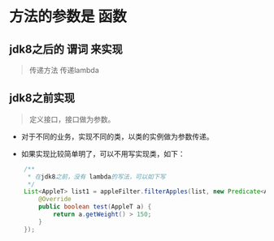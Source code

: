 # 方法的参数是 函数 

## jdk8之后的 谓词 来实现

> 传递方法 
传递lambda

## jdk8之前实现 

> 定义接口，接口做为参数。

- 对于不同的业务，实现不同的类，以类的实例做为参数传递。

- 如果实现比较简单明了，可以不用写实现类，如下：

```java
    /**
     * 在jdk8之前，没有 lambda的写法，可以如下写
     */
    List<AppleT> list1 = appleFilter.filterApples(list, new Predicate<AppleT>() {
        @Override
        public boolean test(AppleT a) {
            return a.getWeight() > 150;
        }
    });
```